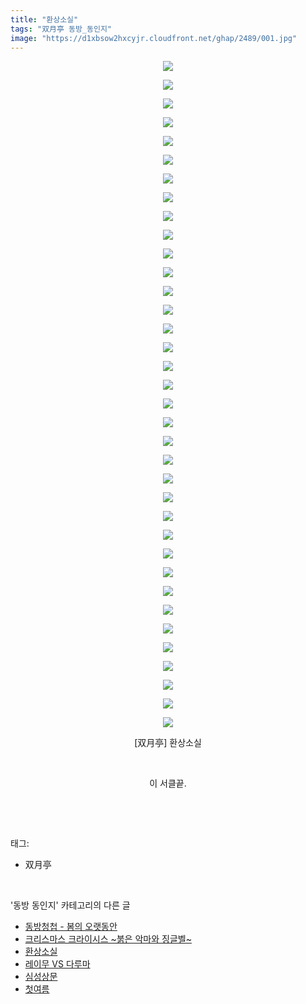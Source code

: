 ```yaml
---
title: "환상소실"
tags: "双月亭 동방_동인지"
image: "https://d1xbsow2hxcyjr.cloudfront.net/ghap/2489/001.jpg"
---
```

<div class="article">
<p style="text-align: center; clear: none; float: none;"><img src="{{ site.imgserver10 }}/ghap/2489/001.jpg"/></p>
<p style="text-align: center; clear: none; float: none;"><img src="{{ site.imgserver10 }}/ghap/2489/002.jpg"/></p>
<p style="text-align: center; clear: none; float: none;"><img src="{{ site.imgserver10 }}/ghap/2489/003.jpg"/></p>
<p style="text-align: center; clear: none; float: none;"><img src="{{ site.imgserver10 }}/ghap/2489/004.jpg"/></p>
<p style="text-align: center; clear: none; float: none;"><img src="{{ site.imgserver10 }}/ghap/2489/005.jpg"/></p>
<p style="text-align: center; clear: none; float: none;"><img src="{{ site.imgserver10 }}/ghap/2489/006.jpg"/></p>
<p style="text-align: center; clear: none; float: none;"><img src="{{ site.imgserver10 }}/ghap/2489/007.jpg"/></p>
<p style="text-align: center; clear: none; float: none;"><img src="{{ site.imgserver10 }}/ghap/2489/008.jpg"/></p>
<p style="text-align: center; clear: none; float: none;"><img src="{{ site.imgserver10 }}/ghap/2489/009.jpg"/></p>
<p style="text-align: center; clear: none; float: none;"><img src="{{ site.imgserver10 }}/ghap/2489/010.jpg"/></p>
<p style="text-align: center; clear: none; float: none;"><img src="{{ site.imgserver10 }}/ghap/2489/011.jpg"/></p>
<p style="text-align: center; clear: none; float: none;"><img src="{{ site.imgserver10 }}/ghap/2489/012.jpg"/></p>
<p style="text-align: center; clear: none; float: none;"><img src="{{ site.imgserver10 }}/ghap/2489/013.jpg"/></p>
<p style="text-align: center; clear: none; float: none;"><img src="{{ site.imgserver10 }}/ghap/2489/014.jpg"/></p>
<p style="text-align: center; clear: none; float: none;"><img src="{{ site.imgserver10 }}/ghap/2489/015.jpg"/></p>
<p style="text-align: center; clear: none; float: none;"><img src="{{ site.imgserver10 }}/ghap/2489/016.jpg"/></p>
<p style="text-align: center; clear: none; float: none;"><img src="{{ site.imgserver10 }}/ghap/2489/017.jpg"/></p>
<p style="text-align: center; clear: none; float: none;"><img src="{{ site.imgserver10 }}/ghap/2489/018.jpg"/></p>
<p style="text-align: center; clear: none; float: none;"><img src="{{ site.imgserver10 }}/ghap/2489/019.jpg"/></p>
<p style="text-align: center; clear: none; float: none;"><img src="{{ site.imgserver10 }}/ghap/2489/020.jpg"/></p>
<p style="text-align: center; clear: none; float: none;"><img src="{{ site.imgserver10 }}/ghap/2489/021.jpg"/></p>
<p style="text-align: center; clear: none; float: none;"><img src="{{ site.imgserver10 }}/ghap/2489/022.jpg"/></p>
<p style="text-align: center; clear: none; float: none;"><img src="{{ site.imgserver10 }}/ghap/2489/023.jpg"/></p>
<p style="text-align: center; clear: none; float: none;"><img src="{{ site.imgserver10 }}/ghap/2489/024.jpg"/></p>
<p style="text-align: center; clear: none; float: none;"><img src="{{ site.imgserver10 }}/ghap/2489/025.jpg"/></p>
<p style="text-align: center; clear: none; float: none;"><img src="{{ site.imgserver10 }}/ghap/2489/026.jpg"/></p>
<p style="text-align: center; clear: none; float: none;"><img src="{{ site.imgserver10 }}/ghap/2489/027.jpg"/></p>
<p style="text-align: center; clear: none; float: none;"><img src="{{ site.imgserver10 }}/ghap/2489/028.jpg"/></p>
<p style="text-align: center; clear: none; float: none;"><img src="{{ site.imgserver10 }}/ghap/2489/029.jpg"/></p>
<p style="text-align: center; clear: none; float: none;"><img src="{{ site.imgserver10 }}/ghap/2489/030.jpg"/></p>
<p style="text-align: center; clear: none; float: none;"><img src="{{ site.imgserver10 }}/ghap/2489/031.jpg"/></p>
<p style="text-align: center; clear: none; float: none;"><img src="{{ site.imgserver10 }}/ghap/2489/032.jpg"/></p>
<p style="text-align: center; clear: none; float: none;"><img src="{{ site.imgserver10 }}/ghap/2489/033.jpg"/></p>
<p style="text-align: center; clear: none; float: none;"><img src="{{ site.imgserver10 }}/ghap/2489/034.jpg"/></p>
<p style="text-align: center; clear: none; float: none;"><img src="{{ site.imgserver10 }}/ghap/2489/035.jpg"/></p>
<p style="text-align: center; clear: none; float: none;"><img src="{{ site.imgserver10 }}/ghap/2489/036.jpg"/></p>
<p style="text-align: center; clear: none; float: none;">[双月亭] 환상소실</p>
<p style="text-align: center; clear: none; float: none;"><br/></p>
<p style="text-align: center; clear: none; float: none;">이 서클끝.</p>
<p><br/></p>
</div><br/>
<div class="tagTrail">
<p>태그: </p>
<ul>
<li>双月亭</li>
</ul>
</div><br/>
<div class="another">
<p>'동방 동인지' 카테고리의 다른 글</p>
<ul>
<li><a href="/ghap_2491">동방청첩 - 봄의 오랫동안</a></li>
<li><a href="/ghap_2490">크리스마스 크라이시스 ~붉은 악마와 징글벨~</a></li>
<li><a href="/ghap_2489">환상소실</a></li>
<li><a href="/ghap_2488">레이무 VS 다루마</a></li>
<li><a href="/ghap_2485">심성상문</a></li>
<li><a href="/ghap_2484">첫여름</a></li>
</ul>
</div><br/>
<div class="cb_module cb_fluid">
<div class="cb_wrt cb_profile">
</div><!-- commentList close -->
</div><br/>
